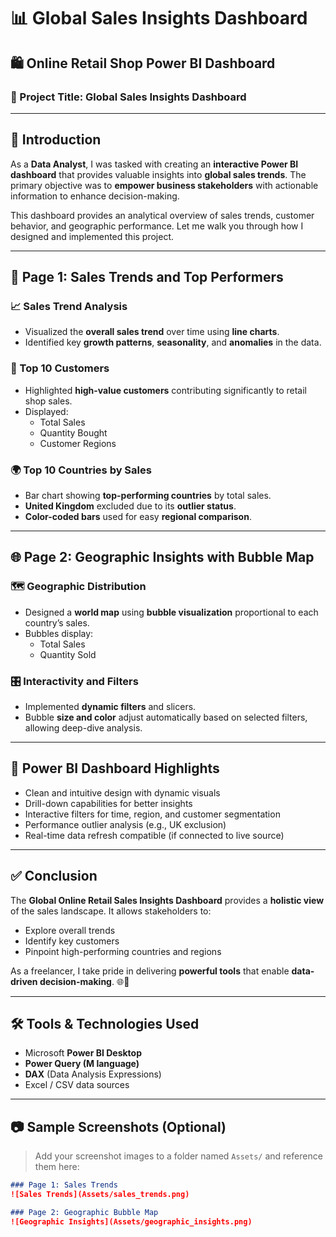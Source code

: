 # 📊 Global Sales Insights Dashboard

## 🛍️ Online Retail Shop Power BI Dashboard

### 🔰 Project Title: **Global Sales Insights Dashboard**

---

## 📌 Introduction

As a **Data Analyst**, I was tasked with creating an **interactive Power BI dashboard** that provides valuable insights into **global sales trends**. The primary objective was to **empower business stakeholders** with actionable information to enhance decision-making.

This dashboard provides an analytical overview of sales trends, customer behavior, and geographic performance. Let me walk you through how I designed and implemented this project.

---

## 📄 Page 1: Sales Trends and Top Performers

### 📈 Sales Trend Analysis
- Visualized the **overall sales trend** over time using **line charts**.
- Identified key **growth patterns**, **seasonality**, and **anomalies** in the data.

### 👥 Top 10 Customers
- Highlighted **high-value customers** contributing significantly to retail shop sales.
- Displayed:
  - Total Sales
  - Quantity Bought
  - Customer Regions

### 🌍 Top 10 Countries by Sales
- Bar chart showing **top-performing countries** by total sales.
- **United Kingdom** excluded due to its **outlier status**.
- **Color-coded bars** used for easy **regional comparison**.

---

## 🌐 Page 2: Geographic Insights with Bubble Map

### 🗺️ Geographic Distribution
- Designed a **world map** using **bubble visualization** proportional to each country’s sales.
- Bubbles display:
  - Total Sales
  - Quantity Sold

### 🎛️ Interactivity and Filters
- Implemented **dynamic filters** and slicers.
- Bubble **size and color** adjust automatically based on selected filters, allowing deep-dive analysis.

---

## 🧾 Power BI Dashboard Highlights

- Clean and intuitive design with dynamic visuals
- Drill-down capabilities for better insights
- Interactive filters for time, region, and customer segmentation
- Performance outlier analysis (e.g., UK exclusion)
- Real-time data refresh compatible (if connected to live source)

---

## ✅ Conclusion

The **Global Online Retail Sales Insights Dashboard** provides a **holistic view** of the sales landscape. It allows stakeholders to:

- Explore overall trends
- Identify key customers
- Pinpoint high-performing countries and regions

As a freelancer, I take pride in delivering **powerful tools** that enable **data-driven decision-making**. 🌐💼

---

## 🛠 Tools & Technologies Used

- Microsoft **Power BI Desktop**
- **Power Query (M language)**
- **DAX** (Data Analysis Expressions)
- Excel / CSV data sources

---

## 📷 Sample Screenshots (Optional)

> Add your screenshot images to a folder named `Assets/` and reference them here:

```markdown
### Page 1: Sales Trends
![Sales Trends](Assets/sales_trends.png)

### Page 2: Geographic Bubble Map
![Geographic Insights](Assets/geographic_insights.png)
